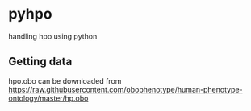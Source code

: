 # pyhpo

handling hpo using python

## Getting data

hpo.obo can be downloaded from https://raw.githubusercontent.com/obophenotype/human-phenotype-ontology/master/hp.obo
